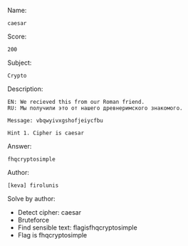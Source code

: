 Name:

	caesar

Score:

	200

Subject:
	
	Crypto

Description:

	EN: We recieved this from our Roman friend.
	RU: Мы получили это от нашего древнеримского знакомого.

	Message: vbqwyivxgshofjeiycfbu

	Hint 1. Cipher is caesar

Answer:

	fhqcryptosimple

Author:

	[keva] firolunis

Solve by author:

* Detect cipher: caesar
* Bruteforce
* Find sensible text: flagisfhqcryptosimple
* Flag is fhqcryptosimple
